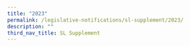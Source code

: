 ```yaml
---
title: "2023"
permalink: /legislative-notifications/sl-supplement/2023/
description: ""
third_nav_title: SL Supplement
---
```

